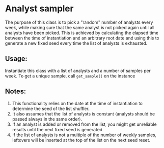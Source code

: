 # Analyst sampler
The purpose of this class is to pick a "random" number of analysts every week,
while making sure that the same analyst is not picked again until all analysts have been picked.
This is achieved by calculating the elapsed time between the time of instantiation and an arbitrary root date
and using this to generate a new fixed seed every time the list of analysts is exhausted.

## Usage:
Instantiate this class with a list of analysts and a number of samples per week.
To get a unique sample, call `get_sample()` on the instance

## Notes:
1) This functionality relies on the date at the time of instantiation to determine the seed of the list shuffler.
2) It also assumes that the list of analysts is constant (analysts should be passed always in the same order).
3) If an analyst is added or removed from the list, you might get unreliable results until the next fixed seed is generated.
4) If the list of analysts is not a multiple of the number of weekly samples, leftovers will be inserted at the top of the list on the next seed reset.